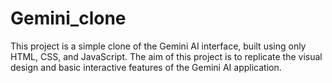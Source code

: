 # Gemini_clone
This project is a simple clone of the Gemini AI interface, built using only HTML, CSS, and JavaScript. The aim of this project is to replicate the visual design and basic interactive features of the Gemini AI application.
